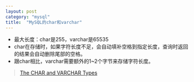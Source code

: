 ```yaml
---
layout: post
category: "mysql"
title:  "MySQL的char和varchar"
---
```


- 最大长度：char是255，varchar是65535
- char在存储时，如果字符长度不足，会自动填补空格到指定长度，查询时返回的结果会自动删除尾部的空格。
- 跟char相比，varchar需要额外的1~2个字节来存储字符长度。
> [The CHAR and VARCHAR Types](https://dev.mysql.com/doc/refman/5.7/en/char.html)